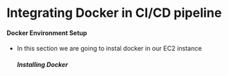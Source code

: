 # Integrating Docker in CI/CD pipeline
   #### Docker Environment Setup
   - In this section we are going to instal docker in our EC2 instance
     ##### Installing Docker
